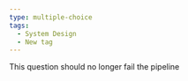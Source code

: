 ```yaml
---
type: multiple-choice
tags: 
  - System Design
  - New tag
---
```

This question should no longer fail the pipeline